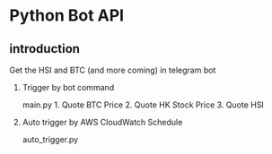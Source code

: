 Python Bot API
================

introduction
--------
Get the HSI and BTC (and more coming) in telegram bot


1. Trigger by bot command
    
    main.py
        1. Quote BTC Price
        2. Quote HK Stock Price
        3. Quote HSI 

2. Auto trigger by AWS CloudWatch Schedule

    auto_trigger.py

